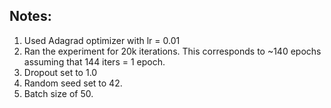 ## Notes:
1. Used Adagrad optimizer with lr = 0.01
2. Ran the experiment for 20k iterations. This corresponds to ~140 epochs assuming that 144 iters = 1 epoch. 
3. Dropout set to 1.0
4. Random seed set to 42. 
5. Batch size of 50. 